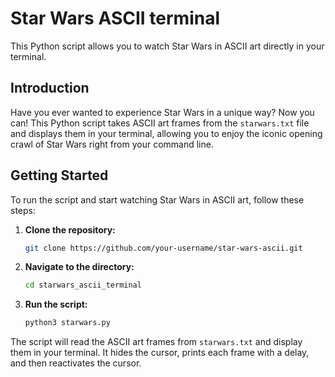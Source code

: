 # Star Wars ASCII terminal

This Python script allows you to watch Star Wars in ASCII art directly in your terminal.

## Introduction

Have you ever wanted to experience Star Wars in a unique way? Now you can! This Python script takes ASCII art frames from the `starwars.txt` file and displays them in your terminal, allowing you to enjoy the iconic opening crawl of Star Wars right from your command line.

## Getting Started

To run the script and start watching Star Wars in ASCII art, follow these steps:

1. **Clone the repository:**

   ```bash
   git clone https://github.com/your-username/star-wars-ascii.git
   ```

2. **Navigate to the directory:**

   ```bash
   cd starwars_ascii_terminal
   ```

3. **Run the script:**

   ```bash
   python3 starwars.py
   ```

The script will read the ASCII art frames from `starwars.txt` and display them in your terminal. It hides the cursor, prints each frame with a delay, and then reactivates the cursor.
